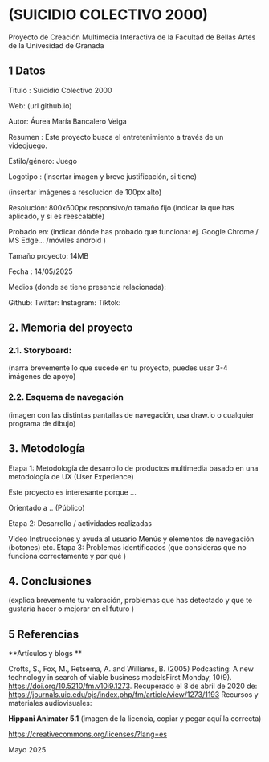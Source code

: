 # (SUICIDIO COLECTIVO 2000)
Proyecto de Creación Multimedia Interactiva de la Facultad de Bellas Artes de la Univesidad de Granada

## 1 Datos
Titulo : Suicidio Colectivo 2000

Web: (url github.io)

Autor: Áurea María Bancalero Veiga

Resumen : Este proyecto busca el entretenimiento a través de un videojuego.

Estilo/género: Juego

Logotipo : (insertar imagen y breve justificación, si tiene)

(insertar imágenes a resolucion de 100px alto)

Resolución: 800x600px responsivo/o tamaño fijo (indicar la que has aplicado, y si es reescalable)

Probado en: (indicar dónde has probado que funciona: ej. Google Chrome / MS Edge... /móviles android )

Tamaño proyecto: 14MB

Fecha : 14/05/2025

Medios (donde se tiene presencia relacionada):

Github:
Twitter:
Instagram:
Tiktok:

## 2. Memoria del proyecto
### 2.1. Storyboard:
(narra brevemente lo que sucede en tu proyecto, puedes usar 3-4 imágenes de apoyo)

### 2.2. Esquema de navegación
(imagen con las distintas pantallas de navegación, usa draw.io o cualquier programa de dibujo)

## 3. Metodología

Etapa 1: Metodología de desarrollo de productos multimedia basado en una metodología de UX (User Experience)

Este proyecto es interesante porque ...

Orientado a .. (Público)

Etapa 2: Desarrollo / actividades realizadas

Video
Instrucciones y ayuda al usuario
Menús y elementos de navegación (botones)
etc.
Etapa 3: Problemas identificados
(que consideras que no funciona correctamente y por qué )

## 4. Conclusiones
(explica brevemente tu valoración, problemas que has detectado y que te gustaría hacer o mejorar en el futuro )

## 5 Referencias
**Artículos y blogs **

Crofts, S., Fox, M., Retsema, A. and Williams, B. (2005) Podcasting: A new technology in search of viable business modelsFirst Monday, 10(9). https://doi.org/10.5210/fm.v10i9.1273. Recuperado el 8 de abril de 2020 de: https://journals.uic.edu/ojs/index.php/fm/article/view/1273/1193
Recursos y materiales audiovisuales:

**Hippani Animator 5.1**
(imagen de la licencia, copiar y pegar aquí la correcta)

https://creativecommons.org/licenses/?lang=es

Mayo 2025
